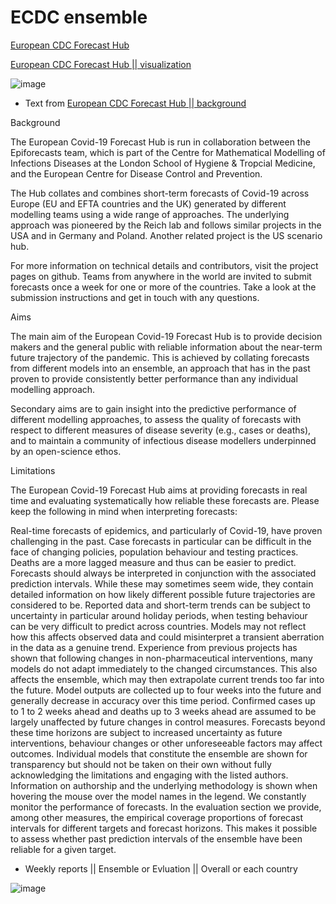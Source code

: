 # ECDC ensemble


[European CDC Forecast Hub](https://covid19forecasthub.eu/index.html)

[European CDC Forecast Hub || visualization ](https://covid19forecasthub.eu/visualisation.html)

![image](https://user-images.githubusercontent.com/30849720/119270266-b9c0f180-bbb0-11eb-942e-856ce94dc376.png)


* Text from [European CDC Forecast Hub || background](https://covid19forecasthub.eu/background.html)


Background

The European Covid-19 Forecast Hub is run in collaboration between the Epiforecasts team, which is part of the Centre for Mathematical Modelling of Infections Diseases at the London School of Hygiene & Tropcial Medicine, and the European Centre for Disease Control and Prevention.

The Hub collates and combines short-term forecasts of Covid-19 across Europe (EU and EFTA countries and the UK) generated by different modelling teams using a wide range of approaches. The underlying approach was pioneered by the Reich lab and follows similar projects in the USA and in Germany and Poland. Another related project is the US scenario hub.

For more information on technical details and contributors, visit the project pages on github. Teams from anywhere in the world are invited to submit forecasts once a week for one or more of the countries. Take a look at the submission instructions and get in touch with any questions.

Aims

The main aim of the European Covid-19 Forecast Hub is to provide decision makers and the general public with reliable information about the near-term future trajectory of the pandemic. This is achieved by collating forecasts from different models into an ensemble, an approach that has in the past proven to provide consistently better performance than any individual modelling approach.

Secondary aims are to gain insight into the predictive performance of different modelling approaches, to assess the quality of forecasts with respect to different measures of disease severity (e.g., cases or deaths), and to maintain a community of infectious disease modellers underpinned by an open-science ethos.

Limitations

The European Covid-19 Forecast Hub aims at providing forecasts in real time and evaluating systematically how reliable these forecasts are. Please keep the following in mind when interpreting forecasts:

Real-time forecasts of epidemics, and particularly of Covid-19, have proven challenging in the past. Case forecasts in particular can be difficult in the face of changing policies, population behaviour and testing practices. Deaths are a more lagged measure and thus can be easier to predict. Forecasts should always be interpreted in conjunction with the associated prediction intervals. While these may sometimes seem wide, they contain detailed information on how likely different possible future trajectories are considered to be.
Reported data and short-term trends can be subject to uncertainty in particular around holiday periods, when testing behaviour can be very difficult to predict across countries. Models may not reflect how this affects observed data and could misinterpret a transient aberration in the data as a genuine trend.
Experience from previous projects has shown that following changes in non-pharmaceutical interventions, many models do not adapt immediately to the changed circumstances. This also affects the ensemble, which may then extrapolate current trends too far into the future.
Model outputs are collected up to four weeks into the future and generally decrease in accuracy over this time period. Confirmed cases up to 1 to 2 weeks ahead and deaths up to 3 weeks ahead are assumed to be largely unaffected by future changes in control measures. Forecasts beyond these time horizons are subject to increased uncertainty as future interventions, behaviour changes or other unforeseeable factors may affect outcomes.
Individual models that constitute the ensemble are shown for transparency but should not be taken on their own without fully acknowledging the limitations and engaging with the listed authors. Information on authorship and the underlying methodology is shown when hovering the mouse over the model names in the legend.
We constantly monitor the performance of forecasts. In the evaluation section we provide, among other measures, the empirical coverage proportions of forecast intervals for different targets and forecast horizons. This makes it possible to assess whether past prediction intervals of the ensemble have been reliable for a given target.


* Weekly reports || Ensemble or Evluation || Overall or each country

![image](https://user-images.githubusercontent.com/30849720/119270448-93e81c80-bbb1-11eb-9b93-bd4c5a1a4ea2.png)
